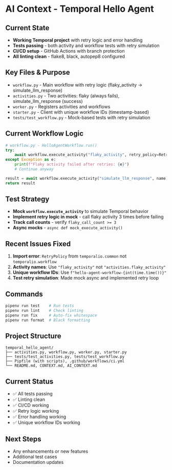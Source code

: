 # AI Context - Temporal Hello Agent

## Current State
- **Working Temporal project** with retry logic and error handling
- **Tests passing** - both activity and workflow tests with retry simulation
- **CI/CD setup** - GitHub Actions with branch protection
- **All linting clean** - flake8, black, autopep8 configured

## Key Files & Purpose
- `workflow.py` - Main workflow with retry logic (flaky_activity → simulate_llm_response)
- `activities.py` - Two activities: flaky (always fails), simulate_llm_response (success)
- `worker.py` - Registers activities and workflows
- `starter.py` - Client with unique workflow IDs (timestamp-based)
- `tests/test_workflow.py` - Mock-based tests with retry simulation

## Current Workflow Logic
```python
# workflow.py - HelloAgentWorkflow.run()
try:
    await workflow.execute_activity("flaky_activity", retry_policy=RetryPolicy(maximum_attempts=3))
except Exception as e:
    print(f"Flaky activity failed after retries: {e}")
    # Continue anyway

result = await workflow.execute_activity("simulate_llm_response", name)
return result
```

## Test Strategy
- **Mock `workflow.execute_activity`** to simulate Temporal behavior
- **Implement retry logic in mock** - call flaky activity 3 times before failing
- **Track call counts** - verify `flaky_call_count >= 3`
- **Async mocks** - `async def mock_execute_activity()`

## Recent Issues Fixed
1. **Import error**: `RetryPolicy` from `temporalio.common` not `temporalio.workflow`
2. **Activity names**: Use `"flaky_activity"` not `"activities.flaky_activity"`
3. **Unique workflow IDs**: Use `f"hello-agent-workflow-{int(time.time())}"`
4. **Test retry simulation**: Made mock async and implemented retry loop

## Commands
```bash
pipenv run test    # Run tests
pipenv run lint    # Check linting
pipenv run fix     # Auto-fix whitespace
pipenv run format  # Black formatting
```

## Project Structure
```
temporal_hello_agent/
├── activities.py, workflow.py, worker.py, starter.py
├── tests/test_activities.py, tests/test_workflow.py
├── Pipfile (with scripts), .github/workflows/ci.yml
└── README.md, CONTEXT.md, AI_CONTEXT.md
```

## Current Status
- ✅ All tests passing
- ✅ Linting clean
- ✅ CI/CD working
- ✅ Retry logic working
- ✅ Error handling working
- ✅ Unique workflow IDs working

## Next Steps
- Any enhancements or new features
- Additional test cases
- Documentation updates
